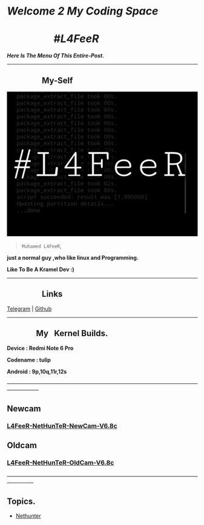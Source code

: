 # ***Welcome 2 My Coding Space***


# *⠀⠀⠀⠀⠀⠀#L4FeeR*


***Here Is The Menu Of This Entire-Post.***

* * *


## **⠀⠀⠀⠀⠀⠀My-Self**

![L4FeeR](assets/l4feer.png)

  > `Muhamed L4FeeR`,

**just a normal guy ,who like linux and Programming.**

**Like To Be A Kramel Dev :)**

* * *


## **⠀⠀⠀⠀⠀⠀Links**

  [Telegram](https://t.me/l4feer) | [Github](https://github.com/L4FeeR)

 * * * 




## **⠀⠀⠀⠀⠀My⠀Kernel Builds.**

**Device        : Redmi Note 6 Pro**

**Codename  : tulip**

**Android       : 9p,10q,11r,12s**


——————————————————————————————————————————
##   Newcam


### [L4FeeR-NetHunTeR-NewCam-V6.8c](assests/kernel/L4FeeR-NetHunTeR-NewCam-V6.8c.zip)


##   Oldcam


### [L4FeeR-NetHunTeR-OldCam-V6.8c](assests/kernel/L4FeeR-NetHunTeR-OldCam-V6.8c)
—————————————————————————————————————————

##              Topics.

* [Nethunter](/nethunter.md)
